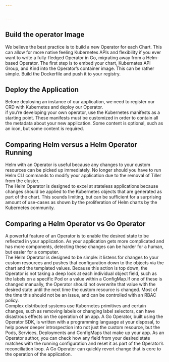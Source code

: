 ```yaml
---


---
```


<h2 id="build-the-operator-image">Build the operator Image</h2>
<p>We believe the best practice is to build a new Operator for each Chart. This can allow for more native feeling Kubernetes APIs and flexibility if you ever want to write a fully-fledged Operator in Go, migrating away from a Helm-based Operator. The first step is to embed your chart, Kubernates API Group, and Kind into the Operator’s container image. This can be rather simple. Build the Dockerfile and push it to your registry.</p>
<h2 id="deploy-the-application">Deploy the Application</h2>
<p>Before deploying an instance of our application, we need to register our CRD with Kubernetes and deploy our Operator.<br>
if you’re developing your own operator, use the Kubernetes manifests as a starting point. These manifests must be customized in order to contain all the metadata about your new application. Some content is optional, such as an icon, but some content is required.</p>
<h2 id="comparing-helm-versus-a-helm-operator-running">Comparing Helm versus a Helm Operator Running</h2>
<p>Helm with an Operator is useful because any changes to your custom resources can be picked up immediately. No longer should you have to run Helm CLI commands to modify your application due to the removal of Tiller from the cluster.<br>
The Helm Operator is designed to excel at stateless applications because changes should be applied to the Kubernetes objects that are generated as part of the chart. This sounds limiting, but can be sufficient for a surprising amount of use-cases as shown by the proliferation of Helm charts by the Kubernetes community.</p>
<h2 id="comparing-a-helm-operator-vs-go-operator">Comparing a Helm Operator vs Go Operator</h2>
<p>A powerful feature of an Operator is to enable the desired state to be reflected in your application. As your application gets more complicated and has more components, detecting these changes can be harder for a human, but easier for a computer.<br>
The Helm Operator is designed to be simple: it listens for changes to your custom resources and pushes that configuration down to the objects via the chart and the templated values. Because this action is top down, the Operator is not taking a deep look at each individual object field, such as the labels on a specific Pod or a value within a ConfigMap.If one of these is changed manually, the Operator should not overwrite that value with the desired state until the next time the custom resource is changed. Most of the time this should not be an issue, and can be controlled with an RBAC policy.<br>
Complex distributed systems use Kubernetes primitives and certain changes, such as removing labels or changing label selectors, can have disastrous effects on the operation of an app. A Go Operator, built using the Operator SDK, is written with a programming language at your disposal, to help power deeper introspection into not just the custom resource, but the Pods, Services, Deployments and ConfigMaps that make up your app. As an Operator author, you can check how any field from your desired state matches with the running configuration and reset it as part of the Operator’s reconciliation loop. A Go Operator can quickly revert change that is core to the operation of the application.</p>

